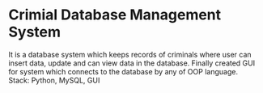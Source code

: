 # Crimial Database Management System
It is a database system which keeps records of criminals where user can insert data, update and can view data in the database. Finally created GUI for system which connects to the database by any of OOP language. <br>
Stack: Python, MySQL, GUI
